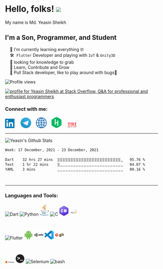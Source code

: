 # Hello, folks! <img src="https://raw.githubusercontent.com/MartinHeinz/MartinHeinz/master/wave.gif" width="30px"> 
My name is Md. Yeasin Sheikh

## I'm a Son, Programmer, and Student

&nbsp;&nbsp;&nbsp;  🌱 I'm currently learning everything 🤓  
&nbsp;&nbsp;&nbsp;  🛠  &nbsp;``Flutter`` Developer and playing with ``IoT`` & ``Unity3D``  
&nbsp;&nbsp;&nbsp;  🔭 looking for knowledge to grab  
&nbsp;&nbsp;&nbsp;  🎯 Learn, Contribute and Grow  
&nbsp;&nbsp;&nbsp;  🍭 Pull Stack developer, like to play around with bugs👾

[website]: https://sites.google.com/view/mdyeasinsheikh
[linkedin]: https://www.linkedin.com/in/md-yeasin-sheikh-0b821a160
[uri]: https://www.urionlinejudge.com.br/judge/en/profile/300405
[hackerRank]: https://www.hackerrank.com/yeasinsheikh50?hr_r=1
[telegram]: https://t.me/yeasinsheikh

![Profile views](https://gpvc.arturio.dev/yeasin50)

<!-- stackOverFlow -->
<a href="https://stackoverflow.com/users/10157127/yeasin-sheikh"><img src="https://stackoverflow.com/users/flair/10157127.png?theme=clean" width="208" height="58" alt="profile for Yeasin Sheikh at Stack Overflow, Q&amp;A for professional and enthusiast programmers" title="profile for Yeasin Sheikh at Stack Overflow, Q&amp;A for professional and enthusiast programmers"></a>



### Connect with me:

<a href="https://www.linkedin.com/in/mdyeasinsheikh/" alt="linkedIN mdyeasinsheikh"><img  alt="linkedIN" width="35px" src="assets/logo/Linkedin.png"/></a> 
&nbsp;&nbsp; 
<a href="https://t.me/yeasinsheikh" alt="telegram">
        <img src="assets/logo/telegram.png" alt="telegram" width="35px"/><a>
&nbsp;&nbsp;
<a href="https://sites.google.com/view/mdyeasinsheikh" alt="website">
      <img alt="Md.Yeasin" width="35px" src="assets/logo/website.png"/></a>
&nbsp;&nbsp;
<a href=[hackerRank] alt="telegram">
        <img alt="hackerRank" width="35px" src="assets/logo/hackerrank.png"/></a>
&nbsp;&nbsp;
<a href="https://t.me/yeasinsheikh" alt="telegram">
        <img  alt="uri" width="35px" src="assets/logo/uri.png" /></a>


------


<img alt="Yeasin's Github Stats" src="https://github-readme-stats.vercel.app/api?username=yeasin50&show_icons=true&theme=algolia&hide_border=true" /> 


<!-- ***Last 7 Days Activity*** -->

<!--START_SECTION:waka-->
```text
Week: 17 December, 2021 - 23 December, 2021

Dart    32 hrs 27 mins  ⣿⣿⣿⣿⣿⣿⣿⣿⣿⣿⣿⣿⣿⣿⣿⣿⣿⣿⣿⣿⣿⣿⣿⣿⣀   95.76 % 
Text    1 hr 22 mins    ⣿⣀⣀⣀⣀⣀⣀⣀⣀⣀⣀⣀⣀⣀⣀⣀⣀⣀⣀⣀⣀⣀⣀⣀⣀   04.07 % 
YAML    3 mins          ⣀⣀⣀⣀⣀⣀⣀⣀⣀⣀⣀⣀⣀⣀⣀⣀⣀⣀⣀⣀⣀⣀⣀⣀⣀   00.16 % 
```
<!--END_SECTION:waka-->

<!-- <img alt="Yeasin's wakatime stats" src="https://github-readme-stats.vercel.app/api/wakatime?username=yeasin50&layout=compact"/>
</p> -->


<!-- <img alt="Most Used language" src="https://github-readme-stats.vercel.app/api/top-langs/?username=yeasin50&layout=compact"/> -->

</br>

---
### Languages and Tools:

<p align="left">
<img  alt="Dart" width="30px" src="https://github.com/yeasin50/logos/blob/master/logos/dart.svg" />
<img  alt="Python" width="30px" src="https://github.com/gilbarbara/logos/blob/master/logos/python.svg" />
<img  alt="Java" width="30px" src="https://github.com/gilbarbara/logos/blob/master/logos/java.svg" />
<img  alt="C" width="30px" src="https://github.com/gilbarbara/logos/blob/master/logos/c.svg" />
<img  alt="C#" width="30px" src="https://github.com/gilbarbara/logos/blob/master/logos/c-sharp.svg" />
<img  alt="MySQL" width="30px" src="https://raw.githubusercontent.com/github/explore/80688e429a7d4ef2fca1e82350fe8e3517d3494d/topics/mysql/mysql.png" />
</p>


</br>

<p align="left">
<img  alt="Flutter" width="30px" src="https://github.com/yeasin50/logos/blob/master/logos/flutter.svg" />
<img  alt="Android" width="30px" src="https://raw.githubusercontent.com/github/explore/80688e429a7d4ef2fca1e82350fe8e3517d3494d/topics/android/android.png" />
<img  alt="Unity" width="30px" src="https://raw.githubusercontent.com/github/explore/80688e429a7d4ef2fca1e82350fe8e3517d3494d/topics/unity/unity.png" />
<img  alt="Visual Studio Code" width="30px" src="https://raw.githubusercontent.com/github/explore/80688e429a7d4ef2fca1e82350fe8e3517d3494d/topics/visual-studio-code/visual-studio-code.png" />
<img alt="Git" width="30px" src="https://raw.githubusercontent.com/github/explore/80688e429a7d4ef2fca1e82350fe8e3517d3494d/topics/git/git.png" />  
</p>

</br>
<p align="left">
<img  alt="FireBase" width="30px" src="https://github.com/gilbarbara/logos/blob/master/logos/firebase.svg" />
<img  alt="Terminal" width="30px" src="https://raw.githubusercontent.com/github/explore/80688e429a7d4ef2fca1e82350fe8e3517d3494d/topics/terminal/terminal.png" />
<img  alt="Selenium" width="30px" src="https://github.com/gilbarbara/logos/blob/master/logos/selenium.svg" />
<img  alt="bash" width="30px" src="https://github.com/gilbarbara/logos/blob/master/logos/bash.svg" />
</p>

<br />
<br />


[website]: https://sites.google.com/view/mdyeasinsheikh
[linkedin]: https://www.linkedin.com/in/md-yeasin-sheikh-0b821a160
[uri]: https://www.urionlinejudge.com.br/judge/en/profile/300405
[hackerRank]: https://www.hackerrank.com/yeasinsheikh50?hr_r=1
[telegram]: https://t.me/yeasinsheikh
[picWidth]: "30px"
